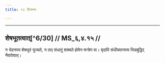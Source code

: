 ```yaml
---
title: १२ टिप्पन्यः

---
```


[^6/27]: E2: 5,276; E6: 2,157

[^6/28]: E2 (v.l.): gāyatryā saṃdadhīteti

[^6/29]: E2 (v.l.): kapālaṃ saṃdadhyām

____________________________________________


## शेषभूतत्वात्[^6/30] // MS_६,४.१५ //

न भेदनस्य शेषभूतं युज्यते, न तत् संधातुं शक्यते होमेन मन्त्रेण वा। मृदापि संधीयमानस्य भिन्नबुद्धिर् नैवापेयात्।
